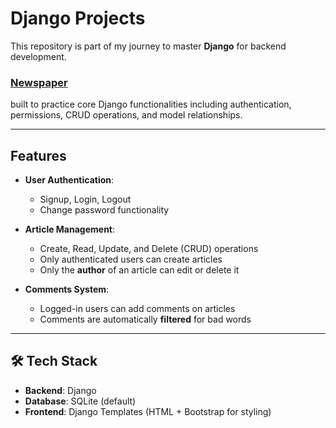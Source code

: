 # Django Projects

This repository is part of my journey to master **Django** for backend development.

### [Newspaper](newspaper/)

built to practice core Django functionalities including authentication, permissions, CRUD operations, and model relationships.

---

## Features

- **User Authentication**:

  - Signup, Login, Logout
  - Change password functionality

- **Article Management**:

  - Create, Read, Update, and Delete (CRUD) operations
  - Only authenticated users can create articles
  - Only the **author** of an article can edit or delete it

- **Comments System**:
  - Logged-in users can add comments on articles
  - Comments are automatically **filtered** for bad words

---

## 🛠️ Tech Stack

- **Backend**: Django
- **Database**: SQLite (default)
- **Frontend**: Django Templates (HTML + Bootstrap for styling)
